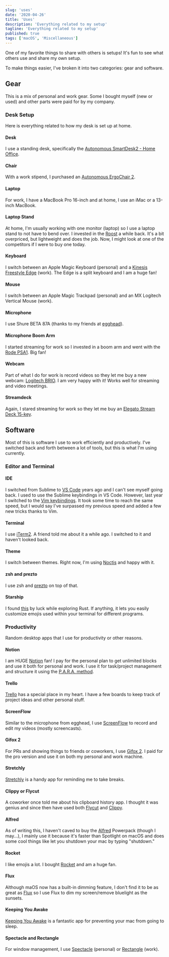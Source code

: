 ```yaml
---
slug: 'uses'
date: '2020-04-26'
title: 'Uses'
description: 'Everything related to my setup'
tagline: 'Everything related to my setup'
published: true
tags: ['macOS', 'Miscellaneous']
---
```


One of my favorite things to share with others is setups! It's fun to see what others use and share my own setup.

To make things easier, I've broken it into two categories: gear and software.

## Gear

This is a mix of personal and work gear. Some I bought myself (new or used) and other parts were paid for by my company.

### Desk Setup

Here is everything related to how my desk is set up at home.

#### Desk

I use a standing desk, specifically the [Autonomous SmartDesk2 - Home Office](https://www.autonomous.ai/standing-desks/smartdesk-2-home).

#### Chair

With a work stipend, I purchased an [Autonomous ErgoChair 2](https://www.autonomous.ai/office-chairs/ergonomic-chair).

#### Laptop

For work, I have a MacBook Pro 16-inch and at home, I use an iMac or a 13-inch MacBook.

#### Laptop Stand

At home, I'm usually working with one monitor (laptop) so I use a laptop stand to not have to bend over. I invested in the [Roost](https://www.therooststand.com/) a while back. It's a bit overpriced, but lightweight and does the job. Now, I might look at one of the competitors if I were to buy one today.

#### Keyboard

I switch between an Apple Magic Keyboard (personal) and a [Kinesis Freestyle Edge](https://gaming.kinesis-ergo.com/edge/) (work). The Edge is a split keyboard and I am a huge fan!

#### Mouse

I switch between an Apple Magic Trackpad (personal) and an MX Logitech Vertical Mouse (work).

#### Microphone

I use Shure BETA 87A (thanks to my friends at [egghead](https://egghead.io/)).

#### Microphone Boom Arm

I started streaming for work so I invested in a boom arm and went with the [Rode PSA1](http://www.rode.com/accessories/psa1). Big fan!

#### Webcam

Part of what I do for work is record videos so they let me buy a new webcam: [Logitech BRIO](https://www.logitech.com/en-us/product/brio). I am very happy with it! Works well for streaming and video meetings.

#### Streamdeck

Again, I stared streaming for work so they let me buy an [Elegato Stream Deck 15-key](https://www.elgato.com/en/gaming/stream-deck).

## Software

Most of this is software I use to work efficiently and productively. I've switched back and forth between a lot of tools, but this is what I'm using currently.

### Editor and Terminal

#### IDE

I switched from Sublime to [VS Code](https://code.visualstudio.com/) years ago and I can't see myself going back. I used to use the Sublime keybindings in VS Code. However, last year I switched to the [Vim keybindings](https://github.com/VSCodeVim/Vim). It took some time to reach the same speed, but I would say I've surpassed my previous speed and added a few new tricks thanks to Vim.

#### Terminal

I use [iTerm2](https://www.iterm2.com/). A friend told me about it a while ago. I switched to it and haven't looked back.

#### Theme

I switch between themes. Right now, I'm using [Noctis](https://marketplace.visualstudio.com/items?itemName=liviuschera.noctis) and happy with it.

#### zsh and prezto

I use zsh and [prezto](https://github.com/sorin-ionescu/prezto) on top of that.

#### Starship

I found [this](https://starship.rs/) by luck while exploring Rust. If anything, it lets you easily customize emojis used within your terminal for different programs.

### Productivity

Random desktop apps that I use for productivity or other reasons.

#### Notion

I am HUGE [Notion](https://www.notion.so/) fan! I pay for the personal plan to get unlimited blocks and use it both for personal and work. I use it for task/project management and structure it using the [P.A.R.A. method](https://fortelabs.co/blog/para/).

#### Trello

[Trello](https://trello.com/en-US) has a special place in my heart. I have a few boards to keep track of project ideas and other personal stuff.

#### ScreenFlow

Similar to the microphone from egghead, I use [ScreenFlow](http://www.telestream.net/screenflow/overview.htm) to record and edit my videos (mostly screencasts).

#### Gifox 2

For PRs and showing things to friends or coworkers, I use [Gifox 2](https://gifox.io/). I paid for the pro version and use it on both my personal and work machine.

#### Stretchly

[Stretchly](https://hovancik.net/stretchly/) is a handy app for reminding me to take breaks.

#### Clippy or Flycut

A coworker once told me about his clipboard history app. I thought it was genius and since then have used both [Flycut](https://github.com/TermiT/Flycut) and [Clippy](https://github.com/Clipy/Clipy).

#### Alfred

As of writing this, I haven't caved to buy the [Alfred](https://www.alfredapp.com/) Powerpack (though I may...), I mainly use it because it's faster than Spotlight on macOS and does some cool things like let you shutdown your mac by typing "shutdown."

#### Rocket

I like emojis a lot. I bought [Rocket](https://matthewpalmer.net/rocket/) and am a huge fan.

#### Flux

Although maOS now has a built-in dimming feature, I don't find it to be as great as [Flux](https://justgetflux.com/) so I use Flux to dim my screen/remove bluelight as the sunsets.

#### Keeping You Awake

[Keeping You Awake](https://github.com/newmarcel/KeepingYouAwake) is a fantastic app for preventing your mac from going to sleep.

#### Spectacle and Rectangle

For window management, I use [Spectacle](https://www.spectacleapp.com/) (personal) or [Rectangle](https://rectangleapp.com/) (work).
